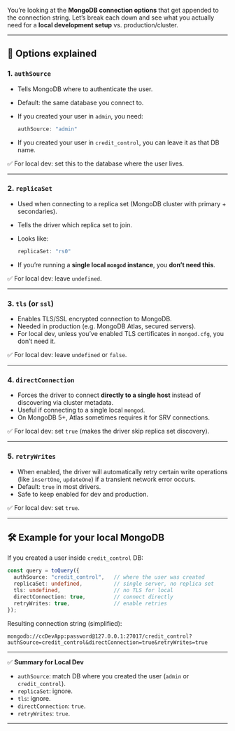 You’re looking at the **MongoDB connection options** that get appended to the connection string. Let’s break each down and see what you actually need for a **local development setup** vs. production/cluster.

---

## 🔑 Options explained

### 1. **`authSource`**

* Tells MongoDB where to authenticate the user.
* Default: the same database you connect to.
* If you created your user in `admin`, you need:

  ```ts
  authSource: "admin"
  ```
* If you created your user in `credit_control`, you can leave it as that DB name.

✅ For local dev: set this to the database where the user lives.

---

### 2. **`replicaSet`**

* Used when connecting to a replica set (MongoDB cluster with primary + secondaries).
* Tells the driver which replica set to join.
* Looks like:

  ```ts
  replicaSet: "rs0"
  ```
* If you’re running a **single local `mongod` instance**, you **don’t need this**.

✅ For local dev: leave `undefined`.

---

### 3. **`tls`** (or `ssl`)

* Enables TLS/SSL encrypted connection to MongoDB.
* Needed in production (e.g. MongoDB Atlas, secured servers).
* For local dev, unless you’ve enabled TLS certificates in `mongod.cfg`, you don’t need it.

✅ For local dev: leave `undefined` or `false`.

---

### 4. **`directConnection`**

* Forces the driver to connect **directly to a single host** instead of discovering via cluster metadata.
* Useful if connecting to a single local `mongod`.
* On MongoDB 5+, Atlas sometimes requires it for SRV connections.

✅ For local dev: set `true` (makes the driver skip replica set discovery).

---

### 5. **`retryWrites`**

* When enabled, the driver will automatically retry certain write operations (like `insertOne`, `updateOne`) if a transient network error occurs.
* Default: `true` in most drivers.
* Safe to keep enabled for dev and production.

✅ For local dev: set `true`.

---

## 🛠 Example for your **local MongoDB**

If you created a user inside `credit_control` DB:

```ts
const query = toQuery({
  authSource: "credit_control",   // where the user was created
  replicaSet: undefined,          // single server, no replica set
  tls: undefined,                 // no TLS for local
  directConnection: true,         // connect directly
  retryWrites: true,              // enable retries
});
```

Resulting connection string (simplified):

```
mongodb://ccDevApp:password@127.0.0.1:27017/credit_control?authSource=credit_control&directConnection=true&retryWrites=true
```

---

✅ **Summary for Local Dev**

* `authSource`: match DB where you created the user (`admin` or `credit_control`).
* `replicaSet`: ignore.
* `tls`: ignore.
* `directConnection`: `true`.
* `retryWrites`: `true`.

---
